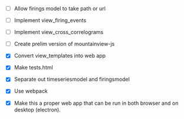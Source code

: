 - [ ] Allow firings model to take path or url
- [ ] Implement view_firing_events
- [ ] Implement view_cross_correlograms
- [ ] Create prelim version of mountainview-js


- [X] Convert view_templates into web app
- [X] Make tests.html
- [X] Separate out timeseriesmodel and firingsmodel
- [X] Use webpack
- [X] Make this a proper web app that can be run in both browser and on desktop (electron).
